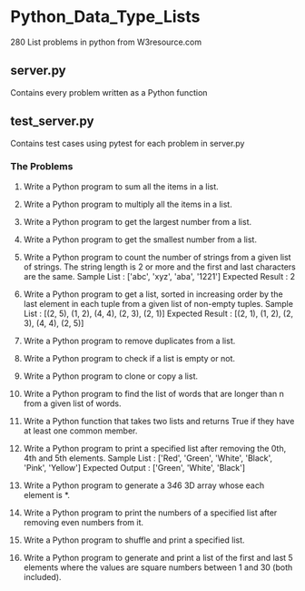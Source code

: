 # Python_Data_Type_Lists
280 List problems in python from W3resource.com

## server.py
Contains every problem written as a Python function

## test_server.py
Contains test cases using pytest for each problem in server.py

### The Problems

1. Write a Python program to sum all the items in a list.


2. Write a Python program to multiply all the items in a list.


3. Write a Python program to get the largest number from a list.

4. Write a Python program to get the smallest number from a list.

5. Write a Python program to count the number of strings from a given list of strings. The string length is 2 or more and the first and last characters are the same.
Sample List : ['abc', 'xyz', 'aba', '1221']
Expected Result : 2

6. Write a Python program to get a list, sorted in increasing order by the last element in each tuple from a given list of non-empty tuples.
Sample List : [(2, 5), (1, 2), (4, 4), (2, 3), (2, 1)]
Expected Result : [(2, 1), (1, 2), (2, 3), (4, 4), (2, 5)]

7. Write a Python program to remove duplicates from a list.

8. Write a Python program to check if a list is empty or not.

9. Write a Python program to clone or copy a list.

10. Write a Python program to find the list of words that are longer than n from a given list of words.

11. Write a Python function that takes two lists and returns True if they have at least one common member.

12. Write a Python program to print a specified list after removing the 0th, 4th and 5th elements.
Sample List : ['Red', 'Green', 'White', 'Black', 'Pink', 'Yellow']
Expected Output : ['Green', 'White', 'Black']

13. Write a Python program to generate a 3*4*6 3D array whose each element is *.

14. Write a Python program to print the numbers of a specified list after removing even numbers from it.

15. Write a Python program to shuffle and print a specified list.

16. Write a Python program to generate and print a list of the first and last 5 elements where the values are square numbers between 1 and 30 (both included).